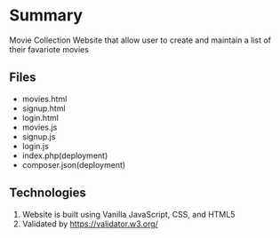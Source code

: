 # Summary

Movie Collection Website that allow user to create and maintain a list of their favariote movies

## Files
- movies.html
- signup.html
- login.html
- movies.js
- signup.js
- login.js
- index.php(deployment)
- composer.json(deployment)

## Technologies 
1. Website is built using Vanilla JavaScript, CSS, and HTML5 
2. Validated by https://validator.w3.org/
